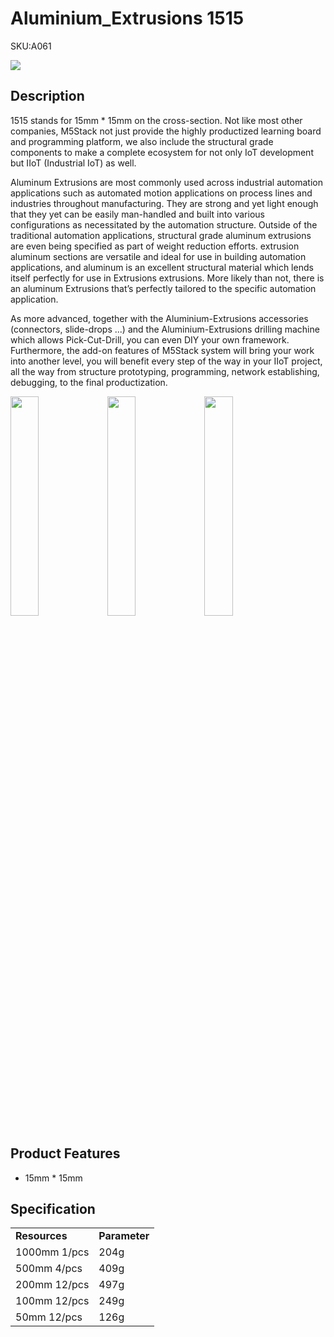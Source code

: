 # Aluminium_Extrusions 1515

<el-tag effect="plain">SKU:A061</el-tag>

<div class="product_pic"><img src="assets/img/product_pics/1515/ap/ap_ap_01.webp"></div>

## Description

1515 stands for 15mm * 15mm on the cross-section. Not like most other companies,  M5Stack not just provide the highly productized learning board and programming platform, we also include the structural grade components to make a complete ecosystem for not only IoT development but IIoT (Industrial IoT) as well. 

Aluminum Extrusions are most commonly used across industrial automation applications such as automated motion applications on process lines and industries throughout manufacturing. They are strong and yet light enough that they yet can be easily man-handled and built into various configurations as necessitated by the automation structure.  Outside of the traditional automation applications, structural grade aluminum extrusions are even being specified as part of weight reduction efforts.  extrusion aluminum sections are versatile and ideal for use in building automation applications, and aluminum is an excellent structural material which lends itself perfectly for use in Extrusions extrusions. More likely than not, there is an aluminum Extrusions that’s perfectly tailored to the specific automation application.

As more advanced,  together with the  Aluminium-Extrusions accessories (connectors, slide-drops ...) and the Aluminium-Extrusions drilling machine which allows Pick-Cut-Drill,  you can even DIY your own framework. Furthermore, the add-on features of M5Stack system will bring your work into another level, you will benefit every step of the way in your IIoT project, all the way from structure prototyping, programming, network establishing, debugging, to the final productization.

<img src="assets/img/product_pics/1515/corner/1515_corner_03.webp" width="30%" height="30%">

<!--*Notice: We don't offer tapping Aluminium-Profile by default, in order to make the M4 screw fixed in the Aluminium-Profile, you need to tap the Aluminium-Profile with tapping machine,please refer to the picture below*-->

<img src="assets/img/product_pics/1515/ap/ap_ap_02.webp" width="30%" height="30%">
<img src="assets/img/product_pics/1515/ap/ap_ap_03.webp" width="30%" height="30%">

## Product Features
- 15mm * 15mm

## Specification

<table>
   <tr style="font-weight:bold">
      <td>Resources</td>
      <td>Parameter</td>
   </tr>
   <tr>
      <td>1000mm 1/pcs</td>
      <td>204g</td>
   </tr>
   <tr>
      <td>500mm 4/pcs</td>
      <td>409g</td>
   </tr>
   <tr>
      <td>200mm 12/pcs</td>
      <td>497g</td>
   </tr>
   <tr>
      <td>100mm 12/pcs</td>
      <td>249g</td>
   </tr>
   <tr>
      <td>50mm 12/pcs</td>
      <td>126g</td>
   </tr>
 </table>


<script>

   var purchase_link = 'https://m5stack.com/collections/m5-accessory/products/1515-cutting-aluminum-profile-100-200-500-1000mm-used-in-assembling-device';

   anchor_search(purchase_link);
   scrollFunc();

</script>